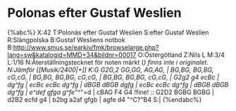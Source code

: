 # Polonas efter Gustaf Weslien

{%abc%}
X:42
T:Polonäs efter Gustaf Weslien
S:efter Gustaf Weslien
R:Slängpolska
B:Gustaf Wesliens notbok
B:http://www.smus.se/earkiv/fmk/browselarge.php?lang=sw&katalogid=MMD+34&bildnr=00017
O:Östergötland
Z:Nils L
M:3/4
L:1/16
N:Återställningstecknet för noten märkt (*) finns inte i originalet.
N:Jämför [[Musik/2400|+]]
K:G
G2G,2 GG,GG, AG,AG, | BG,BG, BG,BG, cG,cG, | BG,BG, BG,BG, cG,cG, | BG,BG, BG,BG, cG,cG, |
G2g2 g4 ecBc | dg^fg | ecBc ecBc dg^fg | dBGB dBGB dgfg | 
ecBc ecBc dg^fg | dBGB dBGB dg^fg | e^def gfga g^fe"^*"=d | cBAG F4 G4 !fine! ::
G2D2 BGBG BGBG | d2B2 ecfd g4 | b2bg a2af gfgb | agfe d4 "^C?"B4 S:| 
{%endabc%}
